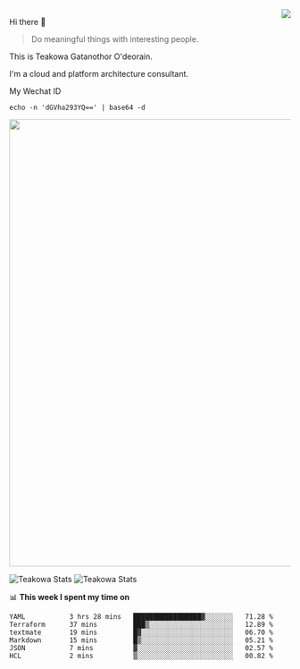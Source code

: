 <img align="right" src="https://github-readme-stats.vercel.app/api?username=Teakowa&show_icons=true&icon_color=2f80ed&text_color=718096&bg_color=ffffff&hide_title=true" />

Hi there 👋

> Do meaningful things with interesting people.

This is Teakowa Gatanothor O'deorain.

I'm a cloud and platform architecture consultant.

My Wechat ID

```
echo -n 'dGVha293YQ==' | base64 -d
```

<a href="https://github.com/ryo-ma/github-profile-trophy">
  <img width=800 src="https://github-profile-trophy.vercel.app/?username=Teakowa&column=8&theme=radical&no-frame=true&no-bg=true"/>
</a>

![Teakowa Stats](https://github-profile-summary-cards.vercel.app/api/cards/repos-per-language?username=Teakowa&theme=nord_bright)
![Teakowa Stats](https://github-profile-summary-cards.vercel.app/api/cards/most-commit-language?username=Teakowa&theme=nord_bright)


📊 **This week I spent my time on**
<!--START_SECTION:waka-->

```text
YAML           3 hrs 28 mins   █████████████████▓░░░░░░░   71.28 %
Terraform      37 mins         ███▒░░░░░░░░░░░░░░░░░░░░░   12.89 %
textmate       19 mins         █▓░░░░░░░░░░░░░░░░░░░░░░░   06.70 %
Markdown       15 mins         █▒░░░░░░░░░░░░░░░░░░░░░░░   05.21 %
JSON           7 mins          ▓░░░░░░░░░░░░░░░░░░░░░░░░   02.57 %
HCL            2 mins          ▒░░░░░░░░░░░░░░░░░░░░░░░░   00.82 %
```

<!--END_SECTION:waka-->
